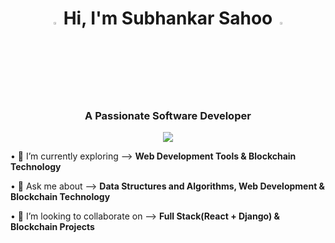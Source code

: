 <h1 align="center"><img src="https://media.giphy.com/media/hvRJCLFzcasrR4ia7z/giphy.gif" width="3%"> Hi, I'm Subhankar Sahoo <img src="https://media.giphy.com/media/hvRJCLFzcasrR4ia7z/giphy.gif" width="3%"></h1>
<h3  align="center">A Passionate Software Developer</h3>
<p align="center">
  <a href="https://github.com/DenverCoder1/readme-typing-svg">
    <img src="https://readme-typing-svg.demolab.com/?lines=Full-Stack%20Web%20Developer;Blockchain%20Developer;Machine%20Learning%20Enthusiast;Always%20learning%20new%20things...!!!&font=Fira%20Code&center=true&width=440&height=45&color=00FF00&vCenter=true&pause=1000&size=22" /></a>
</p>

• 🌱 I’m currently exploring --> **Web Development Tools & Blockchain Technology** </p>
• 💬 Ask me about --> **Data Structures and Algorithms, Web Development & Blockchain Technology**

• 👯 I’m looking to collaborate on --> **Full Stack(React + Django) & Blockchain Projects**</p>
